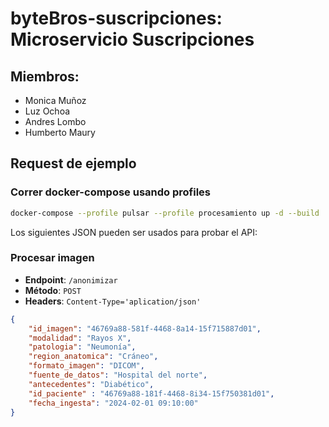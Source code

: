 # byteBros-suscripciones: Microservicio Suscripciones

## Miembros:

- Monica Muñoz
- Luz Ochoa
- Andres Lombo
- Humberto Maury

## Request de ejemplo



### Correr docker-compose usando profiles
```bash
docker-compose --profile pulsar --profile procesamiento up -d --build
```

Los siguientes JSON pueden ser usados para probar el API:

### Procesar imagen

- **Endpoint**: `/anonimizar`
- **Método**: `POST`
- **Headers**: `Content-Type='aplication/json'`

```json
{
    "id_imagen": "46769a88-581f-4468-8a14-15f715887d01",
    "modalidad": "Rayos X",
    "patologia": "Neumonía",
    "region_anatomica": "Cráneo",
    "formato_imagen": "DICOM",
    "fuente_de_datos": "Hospital del norte",
    "antecedentes": "Diabético",
    "id_paciente" : "46769a88-181f-4468-8i34-15f750381d01",
    "fecha_ingesta": "2024-02-01 09:10:00"
}
```

